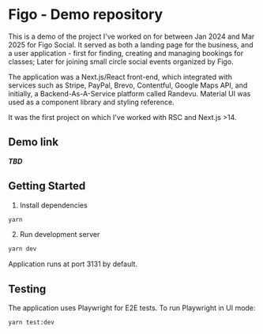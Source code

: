 # Figo - Demo repository

This is a demo of the project I've worked on for between Jan 2024 and Mar 2025 for Figo Social. It served as both a landing page for the business, and a user application - first for finding, creating and managing bookings for classes; Later for joining small circle social events organized by Figo.

The application was a Next.js/React front-end, which integrated with services such as Stripe, PayPal, Brevo, Contentful, Google Maps API, and initially, a Backend-As-A-Service platform called Randevu. Material UI was used as a component library and styling reference.

It was the first project on which I've worked with RSC and Next.js >14.

## Demo link

***TBD***

## Getting Started

1. Install dependencies
```bash
yarn
```

2. Run development server
```bash
yarn dev
```

Application runs at port 3131 by default.

## Testing

The application uses Playwright for E2E tests. To run Playwright in UI mode:

```bash
yarn test:dev
```